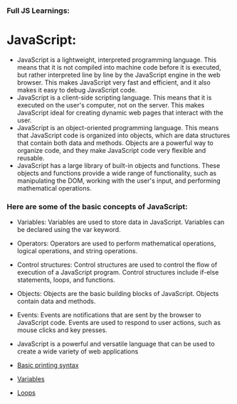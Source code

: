### Full JS Learnings: 

# JavaScript:
- JavaScript is a lightweight, interpreted programming language. This means that it is not compiled into machine code before it is executed, but rather interpreted line by line by the JavaScript engine in the web browser. This makes JavaScript very fast and efficient, and it also makes it easy to debug JavaScript code.
- JavaScript is a client-side scripting language. This means that it is executed on the user's computer, not on the server. This makes JavaScript ideal for creating dynamic web pages that interact with the user.
- JavaScript is an object-oriented programming language. This means that JavaScript code is organized into objects, which are data structures that contain both data and methods. Objects are a powerful way to organize code, and they make JavaScript code very flexible and reusable.
- JavaScript has a large library of built-in objects and functions. These objects and functions provide a wide range of functionality, such as manipulating the DOM, working with the user's input, and performing mathematical operations.
  
### Here are some of the basic concepts of JavaScript:

- Variables: Variables are used to store data in JavaScript. Variables can be declared using the var keyword.
- Operators: Operators are used to perform mathematical operations, logical operations, and string operations.
- Control structures: Control structures are used to control the flow of execution of a JavaScript program. Control structures include if-else statements, loops, and functions.
- Objects: Objects are the basic building blocks of JavaScript. Objects contain data and methods.
- Events: Events are notifications that are sent by the browser to JavaScript code. Events are used to respond to user actions, such as mouse clicks and key presses.
- JavaScript is a powerful and versatile language that can be used to create a wide variety of web applications




- [Basic printing syntax](https://github.com/Glorycs29/My_Learnings/blob/main/JavaScript/Intro.js)
- [Variables](https://github.com/Glorycs29/My_Learnings/tree/main/JavaScript/Variable)
- [Loops](https://github.com/Glorycs29/My_Learnings/tree/main/JavaScript/Loops)
 
